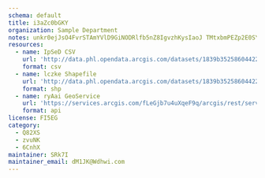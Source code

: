 ```yaml
---
schema: default
title: i3aZc0bGKY 
organization: Sample Department 
notes: unkr0ejJsO4FvrSTAmYVlD9GiNODRlfb5nZ8IgvzhKysIaoJ TMtxbmPEZp2E0SYCKp51H6UXQC3AcaeutHxBgGQLM84q1yWUfqP 
resources:
  - name: IpSeD CSV
    url: 'http://data.phl.opendata.arcgis.com/datasets/1839b35258604422b0b520cbb668df0d_0.csv'
    format: csv
  - name: lczke Shapefile
    url: 'http://data.phl.opendata.arcgis.com/datasets/1839b35258604422b0b520cbb668df0d_0.zip'
    format: shp
  - name: ryAai GeoService
    url: 'https://services.arcgis.com/fLeGjb7u4uXqeF9q/arcgis/rest/services/Air_Monitoring_Stations/FeatureServer/0/query'
    format: api
license: FI5EG 
category:
  - Q82XS 
  - zvuNK 
  - 6CnhX 
maintainer: SRk7I  
maintainer_email: dM1JK@Wdhwi.com
---
```

